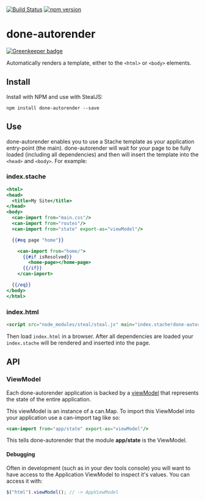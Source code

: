 [![Build Status](https://travis-ci.org/donejs/autorender.svg?branch=master)](https://travis-ci.org/donejs/autorender)
[![npm version](https://badge.fury.io/js/done-autorender.svg)](http://badge.fury.io/js/done-autorender)

# done-autorender

[![Greenkeeper badge](https://badges.greenkeeper.io/direktspeed/steal-autorender.svg)](https://greenkeeper.io/)

Automatically renders a template, either to the `<html>` or `<body>` elements.

## Install

Install with NPM and use with StealJS:

```
npm install done-autorender --save
```

## Use

done-autorender enables you to use a Stache template as your application entry-point (the main). done-autorender will wait for your page to be fully loaded (including all dependencies) and then will insert the template into the `<head>` and `<body>`.  For example:

### index.stache

```mustache
<html>
<head>
  <title>My Site</title>
</head>
<body>
  <can-import from="main.css"/>
  <can-import from="routes"/>
  <can-import from="state" export-as="viewModel"/>

  {{#eq page "home"}}

    <can-import from="home/">
      {{#if isResolved}}
        <home-page></home-page>
      {{/if}}
    </can-import>

  {{/eq}}
</body>
</html>
```

### index.html

```html
<script src="node_modules/steal/steal.js" main="index.stache!done-autorender"></script>
```

Then load `index.html` in a browser. After all dependencies are loaded your `index.stache` will be rendered and inserted into the page.

## API

### ViewModel

Each done-autorender application is backed by a [viewModel](http://canjs.com/docs/can.Component.prototype.viewModel.html) that represents the state of the entire application.

This viewModel is an instance of a can.Map. To import this ViewModel into your application use a can-import tag like so:

```handlebars
<can-import from="app/state" export-as="viewModel"/>
```

This tells done-autorender that the module **app/state** is the ViewModel.

#### Debugging

Often in development (such as in your dev tools console) you will want to have access to the Application ViewModel to inspect it's values.  You can access it with:

```js
$("html").viewModel(); // -> AppViewModel
```
